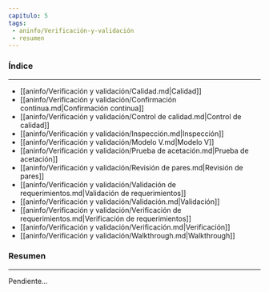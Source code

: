 ```yaml
---
capitulo: 5
tags: 
 - aninfo/Verificación-y-validación
 - resumen
---
```

### Índice
---
 * [[aninfo/Verificación y validación/Calidad.md|Calidad]]
 * [[aninfo/Verificación y validación/Confirmación continua.md|Confirmación continua]]
 * [[aninfo/Verificación y validación/Control de calidad.md|Control de calidad]]
 * [[aninfo/Verificación y validación/Inspección.md|Inspección]]
 * [[aninfo/Verificación y validación/Modelo V.md|Modelo V]]
 * [[aninfo/Verificación y validación/Prueba de acetación.md|Prueba de acetación]]
 * [[aninfo/Verificación y validación/Revisión de pares.md|Revisión de pares]]
 * [[aninfo/Verificación y validación/Validación de requerimientos.md|Validación de requerimientos]]
 * [[aninfo/Verificación y validación/Validación.md|Validación]]
 * [[aninfo/Verificación y validación/Verificación de requerimientos.md|Verificación de requerimientos]]
 * [[aninfo/Verificación y validación/Verificación.md|Verificación]]
 * [[aninfo/Verificación y validación/Walkthrough.md|Walkthrough]]

### Resumen
---
Pendiente...